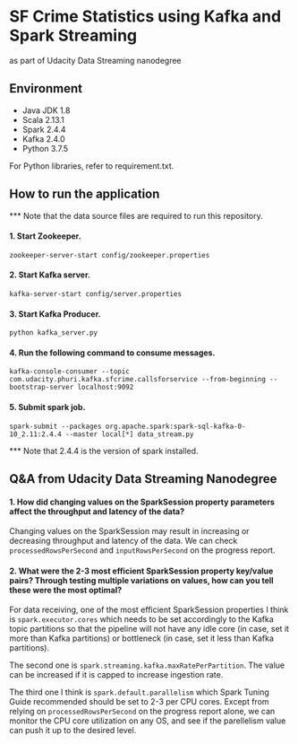 # SF Crime Statistics using Kafka and Spark Streaming
as part of Udacity Data Streaming nanodegree

## Environment
- Java JDK 1.8
- Scala 2.13.1
- Spark 2.4.4
- Kafka 2.4.0
- Python 3.7.5

For Python libraries, refer to requirement.txt.

## How to run the application
*** Note that the data source files are required to run this repository.

#### 1. Start Zookeeper.

`zookeeper-server-start config/zookeeper.properties`

#### 2. Start Kafka server.

`kafka-server-start config/server.properties`

#### 3. Start Kafka Producer.

`python kafka_server.py`

#### 4. Run the following command to consume messages.

`kafka-console-consumer --topic com.udacity.phuri.kafka.sfcrime.callsforservice --from-beginning --bootstrap-server localhost:9092`

#### 5. Submit spark job.

`spark-submit --packages org.apache.spark:spark-sql-kafka-0-10_2.11:2.4.4 --master local[*] data_stream.py`

*** Note that 2.4.4 is the version of spark installed.


## Q&A from Udacity Data Streaming Nanodegree

#### 1. How did changing values on the SparkSession property parameters affect the throughput and latency of the data?

Changing values on the SparkSession may result in increasing or decreasing throughput and latency of the data.  We can check `processedRowsPerSecond` and `inputRowsPerSecond` on the progress report. 

#### 2. What were the 2-3 most efficient SparkSession property key/value pairs? Through testing multiple variations on values, how can you tell these were the most optimal?

For data receiving, one of the most efficient SparkSession properties I think is `spark.executor.cores` which needs to be set accordingly to the Kafka topic partitions so that the pipeline will not have any idle core (in case, set it more than Kafka partitions) or bottleneck (in case, set it less than Kafka partitions).

The second one is `spark.streaming.kafka.maxRatePerPartition`.  The value can be increased if it is capped to increase ingestion rate.

The third one I think is `spark.default.parallelism` which Spark Tuning Guide recommended should be set to 2-3 per CPU cores.  Except from relying on `processedRowsPerSecond` on the progress report alone, we can monitor the CPU core utilization on any OS, and see if the parellelism value can push it up to the desired level.
